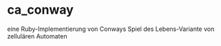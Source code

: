 # ca_conway
eine Ruby-Implementierung von Conways Spiel des Lebens-Variante von zellulären Automaten
